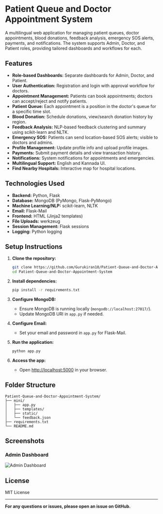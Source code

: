 # Patient Queue and Doctor Appointment System

A multilingual web application for managing patient queues, doctor appointments, blood donations, feedback analysis, emergency SOS alerts, payments, and notifications. The system supports Admin, Doctor, and Patient roles, providing tailored dashboards and workflows for each.

## Features

- **Role-based Dashboards:** Separate dashboards for Admin, Doctor, and Patient.
- **User Authentication:** Registration and login with approval workflow for doctors.
- **Appointment Management:** Patients can book appointments; doctors can accept/reject and notify patients.
- **Patient Queue:** Each appointment is a position in the doctor's queue for a specific time slot.
- **Blood Donation:** Schedule donations, view/search donation history by region.
- **Feedback Analysis:** NLP-based feedback clustering and summary using scikit-learn and NLTK.
- **Emergency SOS:** Patients can send location-based SOS alerts; visible to doctors and admins.
- **Profile Management:** Update profile info and upload profile images.
- **Payments:** Submit payment details and view transaction history.
- **Notifications:** System notifications for appointments and emergencies.
- **Multilingual Support:** English and Kannada UI.
- **Find Nearby Hospitals:** Interactive map for hospital locations.

## Technologies Used

- **Backend:** Python, Flask
- **Database:** MongoDB (PyMongo, Flask-PyMongo)
- **Machine Learning/NLP:** scikit-learn, NLTK
- **Email:** Flask-Mail
- **Frontend:** HTML (Jinja2 templates)
- **File Uploads:** werkzeug
- **Session Management:** Flask sessions
- **Logging:** Python logging

## Setup Instructions

1. **Clone the repository:**
   ```bash
   git clone https://github.com/Gurukiran10/Patient-Queue-and-Doctor-Appointment-System.git
   cd Patient-Queue-and-Doctor-Appointment-System
   ```

2. **Install dependencies:**
   ```bash
   pip install -r requirements.txt
   ```

3. **Configure MongoDB:**
   - Ensure MongoDB is running locally (`mongodb://localhost:27017/`).
   - Update MongoDB URI in `app.py` if needed.

4. **Configure Email:**
   - Set your email and password in `app.py` for Flask-Mail.

5. **Run the application:**
   ```bash
   python app.py
   ```

6. **Access the app:**
   - Open [http://localhost:5000](http://localhost:5000) in your browser.

## Folder Structure

```
Patient-Queue-and-Doctor-Appointment-System/
├── mini/
│   ├── app.py
│   ├── templates/
│   ├── static/
│   └── feedback.json
├── requirements.txt
└── README.md
```



## Screenshots

### Admin Dashboard
![Admin Dashboard](static/uploads/dashboard.png)

## License

MIT License

---

**For any questions or issues, please open an issue on GitHub.**
